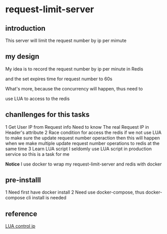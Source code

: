 # request-limit-server

## introduction

This server will limit the request number by ip per mimute 

## my design

My idea is to record the request number by ip per minute in Redis

and the set expires time for request number to  60s

What's more, because the concurrency will happen, thus need to 

use LUA to access to the redis

## chanllenges for this tasks 

1 Get User IP from Request info
Need to know The real Request IP in Header's attribute
2 Race condition for access the redis
if we not use LUA to make sure the update request number operaction
then this will happen when we make multiple update request number operations to redis at the same time
3 Learn LUA script
I seldomly use LUA script in production service so this is a task for me

**Notice**
I use docker to wrap my request-limit-server and redis with docker 
## pre-installl
1 Need first have docker install
2 Need use docker-compose, thus docker-compose cli install is needed
## reference 
[LUA control ip](https://zhuanlan.zhihu.com/p/77484377)
